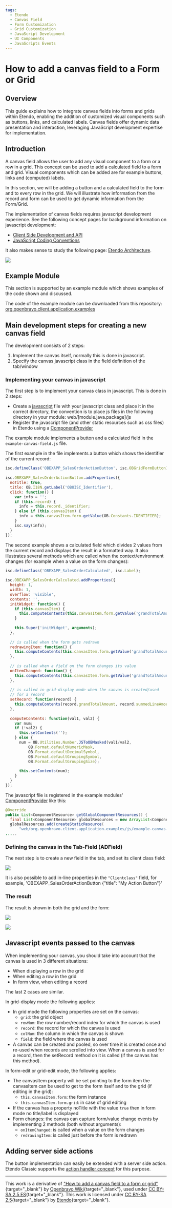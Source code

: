 ```yaml
---
tags:
  - Etendo
  - Canvas Field
  - Form Customization
  - Grid Customization
  - JavaScript Development
  - UI Components
  - JavaScripts Events
---
```


#  How to add a canvas field to a Form or Grid

## Overview

This guide explains how to integrate canvas fields into forms and grids within Etendo, enabling the addition of customized visual components such as buttons, links, and calculated labels. 
Canvas fields offer dynamic data presentation and interaction, leveraging JavaScript development expertise for implementation.

##  Introduction

A canvas field allows the user to add any visual component to a form or a row in a grid. 
This concept can be used to add a calculated field to a form and grid. 
Visual components which can be added are for example buttons, links and (computed) labels.

In this section, we will be adding a button and a calculated field to the form and to every row in the grid.
We will illustrate how information from the record and form can be used to get dynamic information from the Form/Grid.

The implementation of canvas fields requires javascript development experience. 
See the following concept pages for background information on javascript development:

  * [Client Side Development and API](../concepts/Client_Side_Development_and_API.md)
  * [JavaScript Coding Conventions](../concepts/JavaScript_Coding_Conventions.md) 

It also makes sense to study the following page: [Etendo Architecture](../concepts/Etendo_Architecture.md).

![](../../../assets/developer-guide/etendo-classic/how-to-guides/How_to_add_a_canvas_field_to_a_Form_or_Grid-0.png)

##  Example Module

This section is supported by an example module which shows examples of the code shown and discussed.

The code of the example module can be downloaded from this repository: [org.openbravo.client.application.examples](../../../assets/developer-guide/etendo-classic/how-to-guides/com.etendoerp.client.application.examples.zip)

##  Main development steps for creating a new canvas field

The development consists of 2 steps:

  1. Implement the canvas itself, normally this is done in javascript. 
  2. Specify the canvas javascript class in the field definition of the tab/window 

###  Implementing your canvas in javascript

The first step is to implement your canvas class in javascript. This is done in 2 steps:

  * Create a  [javascript](../concepts/Client_Side_Development_and_API.md#adding-javascript-to-etendo) file with your javascript class and place it in the correct directory, the convention is to place js files in the following directory in your module: web/[module.java.package]/js 
  * Register the javascript file (and other static resources such as css files) in Etendo using a [ComponentProvider](../concepts/Etendo_Architecture.md#component-provider) 

The example module implements a button and a calculated field in the `example-canvas-field.js` file.

The first example in the file implements a button which shows the identifier of the current record:

    
```javascript title="example-canvas-field.js"
isc.defineClass('OBEXAPP_SalesOrderActionButton', isc.OBGridFormButton);
 
isc.OBEXAPP_SalesOrderActionButton.addProperties({
  noTitle: true,
  title: OB.I18N.getLabel('OBUISC_Identifier'),
  click: function() {
    var info = '';
    if (this.record) {
      info = this.record._identifier;
    } else if (this.canvasItem) {
      info = this.canvasItem.form.getValue(OB.Constants.IDENTIFIER);
    }
    isc.say(info);
  }
});
```

The second example shows a calculated field which divides 2 values from the current record and displays the result in a formatted way. 
It also illustrates several methods which are called when the context/environment changes (for example when a value on the form changes):

    
```javascript title="example-canvas-field.js"
isc.defineClass('OBEXAPP_SalesOrderCalculated', isc.Label);
 
isc.OBEXAPP_SalesOrderCalculated.addProperties({
  height: 1,
  width: 1,
  overflow: 'visible',
  contents: '',
  initWidget: function() {
    if (this.canvasItem) {
      this.computeContents(this.canvasItem.form.getValue('grandTotalAmount'), this.canvasItem.form.getValue('summedLineAmount'));
    }
 
    this.Super('initWidget', arguments);
  },
  
  // is called when the form gets redrawn
  redrawingItem: function() {
    this.computeContents(this.canvasItem.form.getValue('grandTotalAmount'), this.canvasItem.form.getValue('summedLineAmount'));
  },
  
  // is called when a field on the form changes its value
  onItemChanged: function() {
    this.computeContents(this.canvasItem.form.getValue('grandTotalAmount'), this.canvasItem.form.getValue('summedLineAmount'));
  },
  
  // is called in grid-display mode when the canvas is created/used
  // for a record
  setRecord: function(record) {
    this.computeContents(record.grandTotalAmount, record.summedLineAmount);
  },
  
  computeContents: function(val1, val2) {
    var num;
    if (!val2) {
      this.setContents('');
    } else {
      num = OB.Utilities.Number.JSToOBMasked(val1/val2, 
          OB.Format.defaultNumericMask,
          OB.Format.defaultDecimalSymbol,
          OB.Format.defaultGroupingSymbol,
          OB.Format.defaultGroupingSize);
      
      this.setContents(num);
    }
  }
});
```

The javascript file is registered in the example modules' [ComponentProvider](../concepts/Etendo_Architecture/#component-provider) like this:

    
```java title="ExampleComponentProvider.java"
@Override
public List<ComponentResource> getGlobalComponentResources() {
  final List<ComponentResource> globalResources = new ArrayList<ComponentResource>();
  globalResources.add(createStaticResource(
      "web/org.openbravo.client.application.examples/js/example-canvas-field.js", false));
.....
```

###  Defining the canvas in the Tab-Field (ADField)

The next step is to create a new field in the tab, and set its client class field:  

![](../../../assets/developer-guide/etendo-classic/how-to-guides/How_to_add_a_canvas_field_to_a_Form_or_Grid-1.png)

It is also possible to add in-line properties in the `"Clientclass"` field, for example, 'OBEXAPP_SalesOrderActionButton {"title": "My Action Button"}'

###  The result

The result is shown in both the grid and the form:

![](../../../assets/developer-guide/etendo-classic/how-to-guides/How_to_add_a_canvas_field_to_a_Form_or_Grid-2.png)

![](../../../assets/developer-guide/etendo-classic/how-to-guides/How_to_add_a_canvas_field_to_a_Form_or_Grid-3.png)

##  Javascript events passed to the canvas

When implementing your canvas, you should take into account that the canvas is used in 3 different situations:

  * When displaying a row in the grid 
  * When editing a row in the grid 
  * In form view, when editing a record 

The last 2 cases are similar.

In grid-display mode the following applies:

  * In grid mode the following properties are set on the canvas: 
    * `grid`: the grid object 
    * `rowNum`: the row number/record index for which the canvas is used 
    * `record`: the record for which the canvas is used 
    * `colNum`: the column in which the canvas is shown 
    * `field`: the field where the canvas is used 
  * A canvas can be created and pooled, so over time it is created once and re-used when records are scrolled into view. 
  When a canvas is used for a record, then the setRecord method on it is called (if the canvas has this method). 

In form-edit or grid-edit mode, the following applies:

  * The canvasItem property will be set pointing to the form item the canvasItem can be used to get to the form itself and to the grid (if editing in the grid): 
    * `this.canvasItem.form`: the form instance 
    * `this.canvasItem.form.grid`: in case of grid editing 
  * If the canvas has a property noTitle with the value `true` then in form mode no title/label is displayed 
  * Form changes: the canvas can capture form/value change events by implementing 2 methods (both without arguments): 
    * `onItemChanged`: is called when a value on the form changes 
    * `redrawingItem`: is called just before the form is redrawn 

##  Adding server side actions

The button implementation can easily be extended with a server side action. Etendo Classic supports the [action handler concept](../concepts/Etendo_Architecture.md#actionhandler-server-side-calling-from-the-client)  for this purpose.

---

This work is a derivative of ["How to add a canvas field to a form or grid"](http://wiki.openbravo.com/wiki/How_to_add_a_canvas_field_to_a_Form_or_Grid){target="\_blank"} by [Openbravo Wiki](http://wiki.openbravo.com/wiki/Welcome_to_Openbravo){target="\_blank"}, used under [CC BY-SA 2.5 ES](https://creativecommons.org/licenses/by-sa/2.5/es/){target="\_blank"}. This work is licensed under [CC BY-SA 2.5](https://creativecommons.org/licenses/by-sa/2.5/){target="\_blank"} by [Etendo](https://etendo.software){target="\_blank"}. 